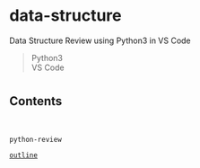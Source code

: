 # data-structure

Data Structure Review using Python3 in VS Code

> Python3 <br/>
> VS Code

#

## Contents

<br/>

`python-review`

[`outline`](https://github.com/ding-co/data-structure/blob/main/outline/Outline.md)
